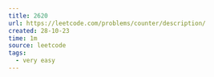 ```yaml
---
title: 2620
url: https://leetcode.com/problems/counter/description/
created: 28-10-23
time: 1m
source: leetcode
tags:
  - very easy
---
```


